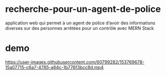 # recherche-pour-un-agent-de-police
application web qui permet à un agent de police d’avoir des informations diverses sur des personnes arrêtées pour un contrôle avec MERN Stack

# demo
https://user-images.githubusercontent.com/60799282/153769678-15a07715-c6a7-4785-a64c-1b776f3bcc8d.mp4
